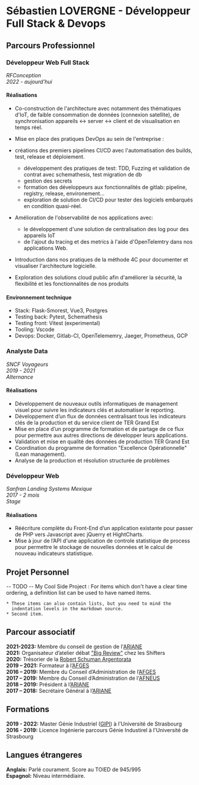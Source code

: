 # Sébastien LOVERGNE - Développeur Full Stack & Devops

## Parcours Professionnel

### Développeur Web Full Stack
*RFConception*  
*2022 - aujourd'hui*  

#### Réalisations

- Co-construction de l'architecture avec notamment des thématiques d'IoT, de faible
consommation de données (connexion satellite), de synchronisation appareils <-> server <->
client et de visualisation en temps réel.

- Mise en place des pratiques DevOps au sein de l'entreprise :
- créations des premiers pipelines CI/CD avec l'automatisation des builds, test,
    release et déploiement.
  - développement des pratiques de test: TDD, Fuzzing et validation de contrat avec
    schemathesis, test migration de db
  - gestion des secrets
  - formation des développeurs aux fonctionnalités de gitlab: pipeline, registry,
    release, environement...
  - exploration de solution de CI/CD pour tester des logiciels embarqués en condition
    quasi-réel.

- Amélioration de l'observabilité de nos applications avec:
  - le développement d'une solution de centralisation des log pour des appareils IoT
  - de l'ajout du tracing et des metrics à l'aide d'OpenTelemtry dans nos applications
  Web.

- Introduction dans nos pratiques de la méthode 4C pour documenter et visualiser
l'architecture logicielle.

- Exploration des solutions cloud public afin d'améliorer la sécurité, la flexibilité
et les fonctionnalités de nos produits

#### Environnement technique

- Stack: Flask-Smorest, Vue3, Postgres
- Testing back: Pytest, Schemathesis
- Testing front: Vitest (experimental)
- Tooling: Vscode
- Devops: Docker, Gitlab-CI, OpenTelememry, Jaeger, Prometheus, GCP


### Analyste Data

*SNCF Voyageurs*  
*2019 - 2021*  
*Alternance*  

#### Réalisations

- Développement de nouveaux outils informatiques de management visuel pour suivre les
indicateurs clés et automatiser le reporting.
- Développement d’un flux de données centralisant tous les indicateurs clés de la
production et du service client de TER Grand Est
- Mise en place d’un programme de formation et de partage de ce flux pour permettre aux
autres directions de développer leurs applications.
- Validation et mise en qualité des données de production TER Grand Est
- Coordination du programme de formation "Excellence Opérationnelle" (Lean management).
- Analyse de la production et résolution structurée de problèmes


### Développeur Web

*Sanfran Landing Systems Mexique*  
*2017 - 2 mois*  
*Stage*  

#### Réalisations

- Réécriture complète du Front-End d’un application existante pour passer de PHP vers Javascript
avec jQuerry et HightCharts.  
- Mise à jour de l’API d'une application de controle statistique de process pour permettre le
stockage de nouvelles données et le calcul de nouveau indicateurs statistique.  


## Projet Personnel

 -- TODO --
My Cool Side Project
:   For items which don't have a clear time ordering, a definition
    list can be used to have named items.

    * These items can also contain lists, but you need to mind the
      indentation levels in the markdown source.
    * Second item.

## Parcour associatif

**2021-2023:** Membre du conseil de gestion de l'[ARIANE](https://physique-ingenierie.unistra.fr/scolarite-vie-etudiante/amicale-des-etudiants-ariane)  
**2021:** Organisateur d’atelier débat ["Big Review"](https://wiki.theshifters.org/index.php?title=Big_Review) chez les Shifters  
**2020:** Trésorier de la [Robert Schuman Argentorata](http://www.rsa-strasbourg.eu/)  
**2019 – 2021:** Formateur à l’[AFGES](https://afges.org/)  
**2016 – 2019:** Membre du Conseil d’Administration de l’[AFGES](https://afges.org/)  
**2017 – 2019:** Membre du Conseil d’Administration de l'[AFNEUS](https://afneus.org/)  
**2018 – 2019:** Président à l’[ARIANE](https://physique-ingenierie.unistra.fr/scolarite-vie-etudiante/amicale-des-etudiants-ariane)  
**2017 – 2018:** Secrétaire Général à l’[ARIANE](https://physique-ingenierie.unistra.fr/scolarite-vie-etudiante/amicale-des-etudiants-ariane)  

## Formations
**2019 - 2022:** Master Génie Industriel ([GIPI](https://physique-ingenierie.unistra.fr/formations/masters/genie-industriel/production-industrielle-gipi)) 
à l'Université de Strasbourg  
**2016 - 2019:** Licence Ingénierie parcours Génie Industirel à l'Université de Strasbourg  


## Langues étrangeres

**Anglais:** Parlé courament. Score au TOIED de 945/995  
**Espagnol:** Niveau intermédiaire. 